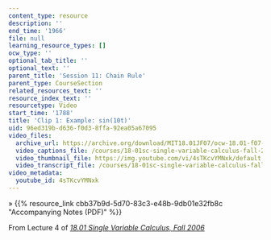 ```yaml
---
content_type: resource
description: ''
end_time: '1966'
file: null
learning_resource_types: []
ocw_type: ''
optional_tab_title: ''
optional_text: ''
parent_title: 'Session 11: Chain Rule'
parent_type: CourseSection
related_resources_text: ''
resource_index_text: ''
resourcetype: Video
start_time: '1788'
title: 'Clip 1: Example: sin(10t)'
uid: 96ed319b-d636-f0d3-8ffa-92ea05a67095
video_files:
  archive_url: https://archive.org/download/MIT18.01JF07/ocw-18.01-f07-lec04_300k.mp4
  video_captions_file: /courses/18-01sc-single-variable-calculus-fall-2010/86c51e3046fd54ce8e776d09739c53bf_4sTKcvYMNxk.vtt
  video_thumbnail_file: https://img.youtube.com/vi/4sTKcvYMNxk/default.jpg
  video_transcript_file: /courses/18-01sc-single-variable-calculus-fall-2010/5001906bf5691cb84bbc4de69f45e662_4sTKcvYMNxk.pdf
video_metadata:
  youtube_id: 4sTKcvYMNxk
---
```


» {{% resource_link cbb37b9d-5d70-83c3-e48b-9db01e32fb8c "Accompanying Notes (PDF)" %}}

From Lecture 4 of [_18.01 Single Variable Calculus, Fall 2006_](/courses/18-01-single-variable-calculus-fall-2006/video_galleries/video-lectures)